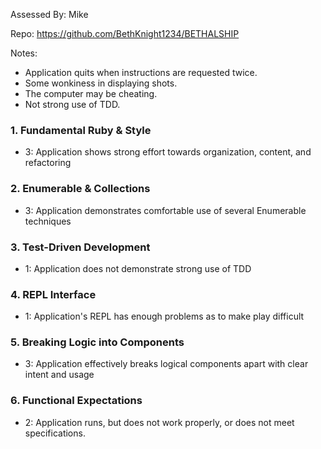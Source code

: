 Assessed By: Mike 

Repo: https://github.com/BethKnight1234/BETHALSHIP

Notes: 
* Application quits when instructions are requested twice.
* Some wonkiness in displaying shots.
* The computer may be cheating. 
* Not strong use of TDD. 


### 1. Fundamental Ruby & Style


* 3:  Application shows strong effort towards organization, content, and refactoring

### 2. Enumerable & Collections

* 3: Application demonstrates comfortable use of several Enumerable techniques

### 3. Test-Driven Development

* 1: Application does not demonstrate strong use of TDD

### 4. REPL Interface

* 1: Application's REPL has enough problems as to make play difficult

### 5. Breaking Logic into Components

* 3: Application effectively breaks logical components apart with clear intent and usage

### 6. Functional Expectations

* 2: Application runs, but does not work properly, or does not meet specifications.

